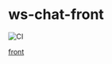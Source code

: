 # ws-chat-front

![CI](https://github.com/AVS-2307/sse-ws-chat-front/actions/workflows/web.yml/badge.svg)

[front](https://avs-2307.github.io/sse-ws-chat-front/)

